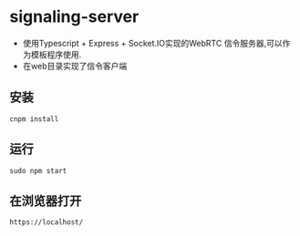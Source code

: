 # signaling-server
* 使用Typescript + Express + Socket.IO实现的WebRTC 信令服务器,可以作为模板程序使用.
* 在web目录实现了信令客户端

## 安装
```
cnpm install
```

## 运行

```
sudo npm start
```

## 在浏览器打开
```
https://localhost/
```
